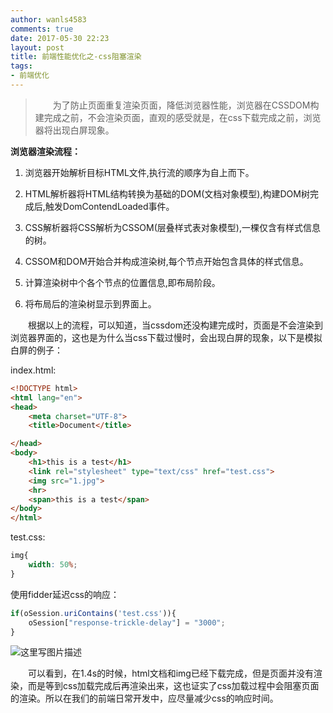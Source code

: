 ```yaml
---
author: wanls4583
comments: true
date: 2017-05-30 22:23
layout: post
title: 前端性能优化之-css阻塞渲染
tags:
- 前端优化
---
```


>&emsp;&emsp;为了防止页面重复渲染页面，降低浏览器性能，浏览器在CSSDOM构建完成之前，不会渲染页面，直观的感受就是，在css下载完成之前，浏览器将出现白屏现象。

**浏览器渲染流程：**

1. 浏览器开始解析目标HTML文件,执行流的顺序为自上而下。

2. HTML解析器将HTML结构转换为基础的DOM(文档对象模型),构建DOM树完成后,触发DomContendLoaded事件。

3. CSS解析器将CSS解析为CSSOM(层叠样式表对象模型),一棵仅含有样式信息的树。

4. CSSOM和DOM开始合并构成渲染树,每个节点开始包含具体的样式信息。

5. 计算渲染树中个各个节点的位置信息,即布局阶段。

6. 将布局后的渲染树显示到界面上。

&emsp;&emsp;根据以上的流程，可以知道，当cssdom还没构建完成时，页面是不会渲染到浏览器界面的，这也是为什么当css下载过慢时，会出现白屏的现象，以下是模拟白屏的例子：

index.html:
```html
<!DOCTYPE html>
<html lang="en">
<head>
	<meta charset="UTF-8">
	<title>Document</title>

</head>
<body>
	<h1>this is a test</h1>
	<link rel="stylesheet" type="text/css" href="test.css">
	<img src="1.jpg">
	<hr>
	<span>this is a test</span>
</body>
</html>
```
test.css:
```css
img{
	width: 50%;
}
```
使用fidder延迟css的响应：
```js
if(oSession.uriContains('test.css')){
	oSession["response-trickle-delay"] = "3000";
}
```
![这里写图片描述](https://wanls4583.github.io/images/posts/前端优化/2017-05-30-前端性能优化之-css阻塞渲染-1.jpg)

&emsp;&emsp;可以看到，在1.4s的时候，html文档和img已经下载完成，但是页面并没有渲染，而是等到css加载完成后再渲染出来，这也证实了css加载过程中会阻塞页面的渲染。所以在我们的前端日常开发中，应尽量减少css的响应时间。